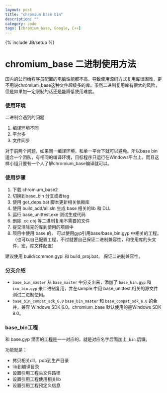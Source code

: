 ```yaml
---
layout: post
title: "chromium base bin"
description: ""
category: code
tags: [chromium_base, Google, C++]
---
```

{% include JB/setup %}

chromium_base 二进制使用方法
==
国内的公司给程序员配置的电脑性能都不高，导致使用源码方式复用库很困难，更不用说chromium_base这种文件超级多的库。虽然二进制复用库有很大的风险，但是如果加一定限制的话还是能降低使用难度。
### 使用环境 ###
二进制会遇到的问题

1. 编译环境不同
2. 平台多
3. 文件同步

对于前两个问题，如果同一编译环境，和单一平台下就可以避免。所以base bin适合一个团队，有相同的编译环境，目标程序只运行在Windows平台上。而且这样小组只要有一个人了解chromium_base编译就可以。

### 使用步骤 ###
1. 下载 chromium_base2
2. 切换到base_bin 分支或者tag
3. 使用 get_deps.bat 脚本更新相关依赖库
3. 使用 build_add/all.sln 生成 base 相关的lib 和 DLL
4. 运行 base_unittest.exe 测试生成代码
5. 删除 .cc obj 等二进制复用不需要的文件
6. 提交清除完的库到使用的项目中
7. 项目中使用 base 的， 可以使用gyp引用base/base_bin.gyp 中相关的工程。（也可以自己配置工程，不过就要自己保证二进制兼容性，和使用库的头文件，宏，库文件配置）

建议使用 build/common.gypi 和 build_proj.bat， 保证二进制兼容性。

### 分支介绍 ###
- `base_bin_master` 从 `base_master` 中分支出来，添加了
`base_bin.gyp` 和 `icu_bin.gyp` 来二进制复用，并在sample 中用 base_unittest 相关的源文件测试二进制使用。
- `base_bin_compat_sdk_6.0` `base_bin_master` 和 `base_compat_sdk_6.0` 的合并，兼容 Windows SDK 6.0。chromium_base 默认使用的是Windows SDK 8.0。

### base_bin工程 ###
和 base.gyp 里面的工程是一一对应的，就是对应名字后面加上`_bin` 后缀。

功能就是：

- 拷贝相关dll，pdb到生产目录
- lib到编译目录
- 设置引用工程头文件路径
- 设置引用工程使用相关lib
- 设置引用工程预定义信息